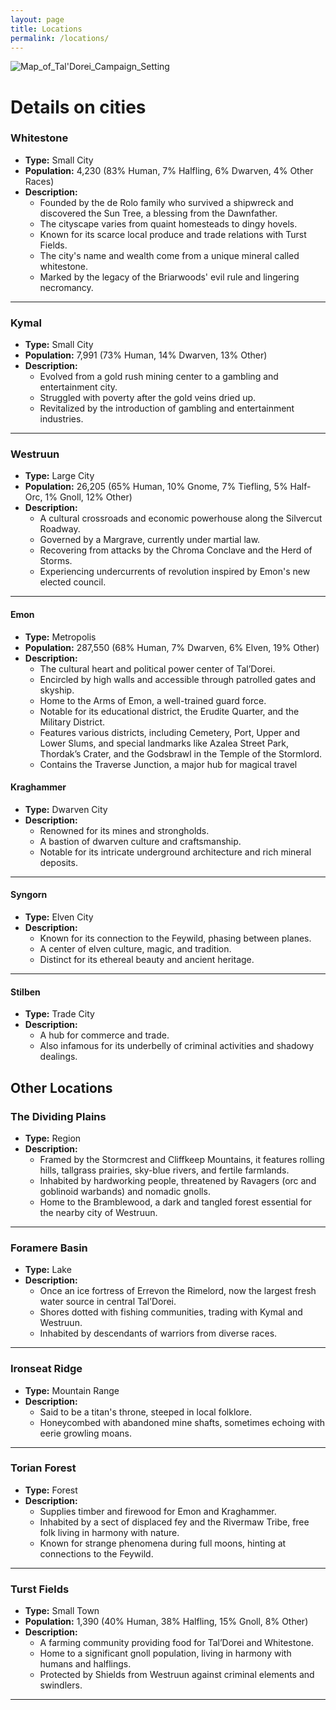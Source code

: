 ```yaml
---
layout: page
title: Locations
permalink: /locations/
---
```

![Map_of_Tal'Dorei_Campaign_Setting](https://github.com/JanStaelens/JanStaelens.github.io/assets/40687012/7179cba4-715f-47ee-a3f2-d68bbcacf5ad)

# Details on cities

### Whitestone
- **Type:** Small City
- **Population:** 4,230 (83% Human, 7% Halfling, 6% Dwarven, 4% Other Races)
- **Description:** 
  - Founded by the de Rolo family who survived a shipwreck and discovered the Sun Tree, a blessing from the Dawnfather. 
  - The cityscape varies from quaint homesteads to dingy hovels.
  - Known for its scarce local produce and trade relations with Turst Fields.
  - The city's name and wealth come from a unique mineral called whitestone.
  - Marked by the legacy of the Briarwoods' evil rule and lingering necromancy.

---

### Kymal
- **Type:** Small City
- **Population:** 7,991 (73% Human, 14% Dwarven, 13% Other)
- **Description:** 
  - Evolved from a gold rush mining center to a gambling and entertainment city.
  - Struggled with poverty after the gold veins dried up.
  - Revitalized by the introduction of gambling and entertainment industries.

---

### Westruun
- **Type:** Large City
- **Population:** 26,205 (65% Human, 10% Gnome, 7% Tiefling, 5% Half-Orc, 1% Gnoll, 12% Other)
- **Description:** 
  - A cultural crossroads and economic powerhouse along the Silvercut Roadway.
  - Governed by a Margrave, currently under martial law.
  - Recovering from attacks by the Chroma Conclave and the Herd of Storms.
  - Experiencing undercurrents of revolution inspired by Emon's new elected council.

---

#### Emon
- **Type:** Metropolis
- **Population:** 287,550 (68% Human, 7% Dwarven, 6% Elven, 19% Other)
- **Description:** 
  - The cultural heart and political power center of Tal’Dorei.
  - Encircled by high walls and accessible through patrolled gates and skyship.
  - Home to the Arms of Emon, a well-trained guard force.
  - Notable for its educational district, the Erudite Quarter, and the Military District.
  - Features various districts, including Cemetery, Port, Upper and Lower Slums, and special landmarks like Azalea Street Park, Thordak’s Crater, and the Godsbrawl in the Temple of the Stormlord.
  - Contains the Traverse Junction, a major hub for magical travel
    
#### Kraghammer
- **Type:** Dwarven City
- **Description:** 
  - Renowned for its mines and strongholds.
  - A bastion of dwarven culture and craftsmanship.
  - Notable for its intricate underground architecture and rich mineral deposits.

---

#### Syngorn
- **Type:** Elven City
- **Description:** 
  - Known for its connection to the Feywild, phasing between planes.
  - A center of elven culture, magic, and tradition.
  - Distinct for its ethereal beauty and ancient heritage.

---

#### Stilben
- **Type:** Trade City
- **Description:** 
  - A hub for commerce and trade.
  - Also infamous for its underbelly of criminal activities and shadowy dealings.


## Other Locations

### The Dividing Plains
- **Type:** Region
- **Description:** 
  - Framed by the Stormcrest and Cliffkeep Mountains, it features rolling hills, tallgrass prairies, sky-blue rivers, and fertile farmlands.
  - Inhabited by hardworking people, threatened by Ravagers (orc and goblinoid warbands) and nomadic gnolls.
  - Home to the Bramblewood, a dark and tangled forest essential for the nearby city of Westruun.

---

### Foramere Basin
- **Type:** Lake
- **Description:** 
  - Once an ice fortress of Errevon the Rimelord, now the largest fresh water source in central Tal’Dorei.
  - Shores dotted with fishing communities, trading with Kymal and Westruun.
  - Inhabited by descendants of warriors from diverse races.

---

### Ironseat Ridge
- **Type:** Mountain Range
- **Description:** 
  - Said to be a titan's throne, steeped in local folklore.
  - Honeycombed with abandoned mine shafts, sometimes echoing with eerie growling moans.

---


### Torian Forest
- **Type:** Forest
- **Description:** 
  - Supplies timber and firewood for Emon and Kraghammer.
  - Inhabited by a sect of displaced fey and the Rivermaw Tribe, free folk living in harmony with nature.
  - Known for strange phenomena during full moons, hinting at connections to the Feywild.

---

### Turst Fields
- **Type:** Small Town
- **Population:** 1,390 (40% Human, 38% Halfling, 15% Gnoll, 8% Other)
- **Description:** 
  - A farming community providing food for Tal’Dorei and Whitestone.
  - Home to a significant gnoll population, living in harmony with humans and halflings.
  - Protected by Shields from Westruun against criminal elements and swindlers.

---